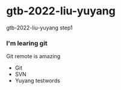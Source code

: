 # gtb-2022-liu-yuyang
 gtb-2022-liu-yuyang step1
### I'm learing git
 Git remote is amazing
 - Git
 - SVN
 - Yuyang
testwords
